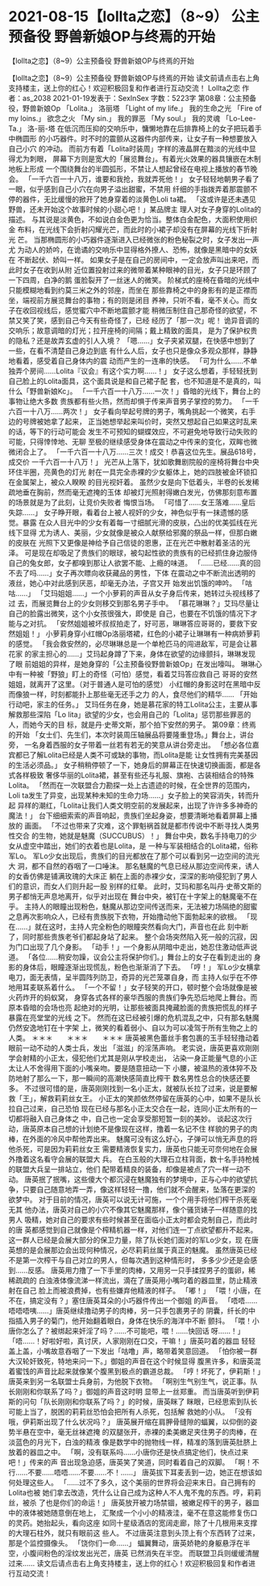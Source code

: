 # 2021-08-15【lollta之恋】（8~9） 公主预备役 野兽新娘OP与终焉的开始



【lollta之恋】（8~9）公主预备役 野兽新娘OP与终焉的开始



【lollta之恋】（8~9）公主预备役 野兽新娘OP与终焉的开始
读文前请点击右上角支持楼主，送上你的红心！欢迎积极回复和作者进行互动交流！
Lollta之恋
作者：as_2038 2021-01-19发表于：SexInSex 字数：5223字
第08章：公主预备役，野兽新娘Op
「Lolita.」
洛丽塔
「Light of my life.」
我的生命之光
「Fire of my loins.」
欲念之火
「My sin.」
我的罪恶
「My soul.」
我的灵魂
「Lo-Lee-Ta.」
洛-丽-塔
在低沉而压抑的交响乐中，慵懒地靠在后排靠椅上的女子把玩着手中椭圆形 的小巧器件。时不时的震颤从这器件内部传来，让女子有一种想要放入自己小穴 的冲动。
而前方有着「Lolita时装周」字样的液晶屏在黯淡的光线中显得尤为刺眼， 屏幕下方则是宽大的「展览舞台」。有着光火效果的器具镶嵌在木制地板上形成 一个围绕舞台的半圆弧形，不禁让人想起曾经在电视上播放的春节晚会。
「一千六百一十八万，谁要和我抢，我就弄死他！」
女子轻轻地朝男子看了一眼，似乎感到自己小穴在向男子溢出甜蜜，不禁用 纤细的手指拨弄着那震颤不停的器件，无比缓慢的掀开了她身穿着的淡黄色Loli ta裙。
「这或许是还未遇见野兽，还未开始这个故事时候的小甜心吧！」某品牌主 理人对女子身穿的Lolita的描述。
与其说是淡黄色，不如说白金色更为恰当。整体白金配色，大面积使用织金 布料，在光线下会折射闪耀光芒，而此时的小裙子却没有在屏幕的光线下折射光 芒。
当那椭圆形的小巧器件逐渐进入已经微张的粉色秘裂之时，女子发出一声尤 为动人的娇吟，在诡谲的交响乐中显得格外撩人、恐怖，就像是黑暗中的女妖在 不断起伏、娇叫一样。
如果女子是在自己的房间中，一定会放声叫出来吧，而此时女子在收到从附 近位置投射过来的微带着某种眼神的目光，女子只是环顾了一下四周，白净的鹅 蛋脸裂开了一丝迷人的微笑。
阶梯式的座椅在昏暗的光线中只能模糊地看到约莫三米之外的邻座，而坐在 那些靠椅之中的身影有的是正襟而坐，端视前方展览舞台的事物；有的则是闭目 养神，只听不看，毫不关心。而女子在收回视线后，感觉蜜穴中不断地震颤才能 稍微压制住自己那奇怪的欲望，不禁又笑了笑，感到自己今天有些奇怪了，已经 经历了「那一次」呢！
诡异音调的交响乐；故意调暗的灯光；拉开座椅的间隔；戴上精致的面具， 是为了保护权贵的隐私？还是故弄玄虚的引人入境？
「嗯……」女子夹紧双腿，在快感中想到了一些，在看不清楚自己身边到底 有什么人后，女子也只是像众多观众那样，静静地看着，感受着自己身体内的震 动而产生的一连串的快感。
「可为什么……不单独弄个房间……Lolita『议会』有这个实力啊……！」 女子这么想着，手轻轻抚到自己脸上的Lolita面具，这个面具说是和自己裙子配 套，也不知道是不是真的，叫什么「野兽新娘Kc」。
「一千六百一十八万……一次！」昏暗的光线下，舞台上的事物让绝大多数 贵族都有些火热，然而却惧于传来声音男子掌控的势力。
「一千六百一十八万……两次！」
女子看向举起号牌的男子，嘴角挑起一个微笑，右手边的号牌被她拿了起来， 正当她想举起来叫价时，突然又想起自己如果这时乱来的话，等下的行动可能会 发生不可预知的蝴蝶效应，不可避免地导致行动失败的可能，只得悻悻地、无聊 至极的继续感受身体在震动之中传来的变化，双眸也微微闭合上了。
「一千六百一十八万……三次！成交！恭喜这位先生。展品618号，成交价 一千六百一十八万！」
光芒从上落下，犹如歌舞剧院般的座椅将舞台中央环住半圈，亮黄色的灯光 射在一具完全赤裸的少女躯体上，她的四肢被金环锁扣在金属架上，被众人睽睽 的目光视奸着。
虽然少女是向下低着头，半卷的长发稀疏地垂在胸前，然而毫无遮掩的玉体 却被灯光照射得嫩白发光，仿佛那刻意布置的场景就是为了此刻，让竞价失败者 悔恨当场。
「可惜了……女王落难……皇后失踪……」
女子睁开眼，看着台上被人视奸的少女，神色似乎有一抹遗憾的感觉。暴露 在众人目光中的少女有着每一寸细腻光滑的皮肤，凸出的优美弧线在光线下显得 尤为诱人、美丽，少女就像是被众人献祭给邪魔的祭品一样，但那白嫩的皮肤在 光照下又更像是神给予自己信徒的恩惠，正在光芒中散射着圣洁的光泽。
可是现在却吸足了贵族们的眼球，被勾起性欲的贵族有的已经抓住身边服侍 自己的兔女郎，女子都嗅到那让人欲罢不能、上瘾的味道。
「……已经……真的回不去了吗……」女子再次瞟向收获藏品的男性，下体 在震动之中不断流出透明的液丝，她心中对此感到厌恶，却毫无办法，子宫又开 始发出饥饿的呻吟。
「咕咕……」
「艾玛姐姐……」一个小萝莉的声音从女子身后传来，她转过头视线移了过 去，而展览舞台上的少女则移交到那名男子手中。
「慕花琳琳？」艾玛尽量让自己的脸露出微笑，这个小女孩很强大，即使是 自己，也要在不饥饿的情况下才能与之对抗。
「安然姐姐被坏叔叔拍走了，好可恶，琳琳答应哥哥的，要救下安然姐姐！」 小萝莉身穿小红帽Op洛丽塔裙，红色的小裙子让琳琳有一种病娇萝莉的感觉。
「我会救安然的，必尽琳琳总是一个单枪匹马的闯进敌军，可是会让慕花家 的家主担心的……」艾玛起身蹲了下来，身体在欲望的边缘颤抖，琳琳发现了眼 前姐姐的异样，是她身穿的「公主预备役野兽新娘Op」在发出嚎叫。
琳琳心中有一种被「野狼」盯上的奇怪（可怕）感觉，看着艾玛答应救自己 哥哥的安然姐姐，就离开了这里。（对于普通人是可怕的感觉）
小红帽的身影这时在黑暗中反而像狼一样，时刻都能扑上那些毫无还手之力 的人，食尽他们的精华……
「开始行动吧，家主的任务。」
艾玛任务在身，她是慕花家的特工Lolita公主，主要从事解救那些深陷「Lo lita」欲望的少女，也会用自己的「Lolita」惩罚那些罪恶的人，而她今天的目 标，就是丹·史蒂文斯，那个拍下安然的男子。
第09章：终焉的开始
「女士们、先生们，本次时装周压轴展品将要隆重登场。」舞台上，讲台旁， 一名身着西服的女子带着一丝若有若无的笑意从讲台旁走出。
「想必各位嘉宾都已了解Lolita已经是人类不可或缺的事物，而Lolita是能 让女性拥有完美基因的生活必须品。」
女子稍稍停顿了一下，她身后的屏幕正在快速切换画面，都是各式各样极致 奢侈华丽的Lolita裙，甚至有些还与礼服、旗袍、古装相结合的特殊Lolita。
「然而在一次联盟合力勘探一处上古遗迹的时候，在全世界的范围内，Loli ta发生了异变，出现某种未知的生命力场……」女子脸上的笑容消失，转而升起 异样的潮红，「Lolita让我们人类文明空前的发展起来，出现了许许多多神奇的 魔法！」
台下细细索索的声音响起，贵族们坐起身姿，想要清晰地看着屏幕上播放的 画面。
「不过也带来了灾难，这个罪魁祸首就是都市传说中不断寻找人类男性交合 的生物，她就是魅魔（SUCCUBUS）！」
舞台中央，数名手持电刀的少女从虚空中踏出，她们的衣着也是Lolita，是 一种与军装相结合的Lolita裙，俗称军Lo。
军Lo少女出现后，贵族们的目光都放在了那个可以看到另一边空间的流光大 洞，都不自然的吞咽了一口唾沫。
那名魅魔的气息已经从那边空间传来，诱人的女香仿佛是铺满玫瑰的大床正 躺在上面的赤裸少女，深深的影响侵犯到了男人们的意识，而女人们则升起一股 别样的红晕。
此时，艾玛和那名叫丹·史蒂文斯的男子都悄无声息地离开，似乎对出现在 舞台中央，被钉在十字架上的魅魔毫不在乎。
主持人的眼瞳出现粉色，魅魔从那边空间传送而来，无法被力场隔绝的甜蜜 之息再次影响众人，已经有贵族脱下衣物，开始撸动他下面勃起来的欲根。
「现在……」就在这时，主持人完全粉色的眼瞳突然看向大门，声音也在此 刻中断了，同时那些贵族老爷们都起身站了起来。
整个会场突然陷入死一般的沉寂，因为门口出现了几个身影。
「动手！」一个身影从阴暗中走出，她忍住激动低声说道。
「各位……稍安勿躁，议会公主将保护你们。」舞台上的女子在看到走出的 身影的身体后，眼瞳逐渐出现慌乱，粉色也渐渐消了下去。
「哼！」
军Lo少女横拿电刀，面无表情，呈半圆阵列防卫，奇异的光芒笼罩自身，而 主持人似乎在不停地用耳麦联系着什么。
「一个不留！」女子轻笑的开口，顿时整个会场就像是被火药炸开的蚂蚁窝， 身穿各式各样的豪华西服的贵族们争先恐后地爬上舞台。而原本昏暗的会场也亮 起绝对的光明，让那些被面具掩藏脸面的贵族把慌乱的样子暴露在亮堂堂的光线 之下。
然而在这已经被引爆的危机混乱之中，只有那名魅魔仍然安逸地钉在十字架 上，微笑的看着弱小、自以为可以凌驾于所有生物之上的人类。
＊＊＊　　＊＊＊　　＊＊＊
唐英被黑色蕾丝手套包裹的玉手轻轻撸动着眼前一动不动的人类士兵，发出 「滋滋」的淫荡声响。
老实说，唐英更喜欢刚刚学会射精的小正太，侵犯他们尤其是刚从学校走出， 沾染一身正能量气息的小正太让人不舍得用下面的小嘴亲吻。要是随意扭动一下 小腰，被温热的液体猝不及防地射了那么一下，那一瞬间的高潮快感简直比榨干 数名男性总合的快感还要多。
不过很可惜的是，唐英刚刚找到一名小正太，就被队长拉了过来，说是要解 救「王」，解救莉莉丝女王。
小正太的笑颜依然停留在唐英的心中，如果不是队长拉自己过来，自己恐怕 现在已经与那名小正太交合在一起，连同小正太所有的一切都将融入自己身体之 中，自己也一定会享受那短暂一刻的美妙。
谈起这次行动，唐英原本自己想的计划绝不是像现在这样，撸着一名记不住 样貌的男子的肉棒，在外面的冷风中帮他弄出来。
魅魔可没有这么好心，子弹可以悄无声息的将他杀死，可是因为莉莉丝女王 需要精液恢复实力，唐英也只能无可奈何地在会展外撸着这名看守会展的联盟大 兵。
在白玉般的大理石立柱背面，数十名手持枪械的联盟大兵呈一排站立，他们 配带着精良的装备，却像是被点了穴一样一动不动。
唐英抿了抿嘴，这些傻大个都沉浸在魅魔独有的梦境中，正与心中的欲望抗 争，只要自己随意地弄一弄，像这样轻轻一撸，他们就不会醒来，坠落在更深的 欲梦中。
对于目前的情况，唐英可以说无计可施，一个个用手将他们榨干杀死毫无其 他办法，唐英对自己的小穴不像其它魅魔那样，像个骚货婊子一样随意的找男人 吸精，她对自己的要求有些时候甚至在面临小正太时都会克制自己，而此时的唐 英都感觉到自己就像是个榨精机器一样，对他们连一丁点欲望都升不起来。
这一群人已经是会展大部分的保卫力量，除了队长她们面对的军Lo少女，现 在唐英想的是会展那边会出现何种情况，必尽莉莉丝属于真正的魅魔。
虽然唐英已经不是第一次榨干与自己对立的男人，但每次遇到这种情形时， 多多少少还是会感到……反感。
唐英用力撸了一下手里的肉棒，又用另一只手揉捏男子的蛋卵，稀稀疏疏的 白浊液体像流涕一样流出，滴在了唐英用小嘴叼着的器皿里，防止精液射在自己 脸上而被浪费掉，也有些嫌弃他精液的样子。
「嘟！」
「喂！小唐，在不在，搞定没有？」塞住唐英耳朵的小巧器件传出一个御姐 的声音。
「唔唔……唔唔唔咦……」唐英继续撸动男子的肉棒，另一只手包裹男子的 阴囊，纤长的中指插入男子的菊门，他开始翻着眼白，身体在快乐的海洋中不断 颤抖。
「喂！小唐你怎么了？被绑起来奸淫了吗？……不可能吧，喂！……快回话 呀……！」
「唔……！好啦好啦，真讨厌，人家刚刚在口交，干嘛！」唐英叼着的器皿 轻轻盖上盖，小嘴故意吞咽了一下发出「咕噜」声，略带着笑意回道。
「怕你被一群大汉轮奸致死，特地来问一下。」御姐的声音在这个时候显得 腹黑许多，和唐英混着蜜饯的声音比起来就像某个腹黑到极点的霸道总裁。
「哼！坏死了，伊莉斯！」唐英来到另一名联盟士兵身前，为他脱下衣物。
「啊别生气别生气，说正事。队长刚刚和你联系了吗？」御姐的声音这时明 显带上一丝郑重。
而当唐英听到伊莉斯的问句「队长刚刚和你联系了吗？」的时候，唐英眯了 眯眼，已经思索到队长可能上当了，脱困的莉莉丝恐怕会把所有人杀死，包括解 救她的小队。
「没有哦，伊莉斯出现了什么状况吗？」
唐英展开缩在肩胛骨缝隙的蝠翼，以仰倒的姿势半悬在空中，毫无丝袜遮掩 的双腿张开，赤裸的柔美嫩足夹住男子的肉棒，在淡蓝色的月光下，白浊的精液 像是数学中的抛物线一样，精准的落到唐英肚脐上放着的器皿之中。
「啊，没有联系吗……小唐你还是快点搞定他们，快点过来吧！」传来的声 音出现急迫感，唐英笑了笑道，同时看着自己的双脚。
「啊！不行……不要……唔唔……不要……不！……」
唐英拔下耳麦丢到一边，她正在想该如何处理这些人。
「……过不了多久，这个美丽的世界将会迎来末日。自己拥有的Lolita也被 她们拿去改造，凭什么让自己成为这种人不人鬼不鬼的东西。哼，莉莉丝，被杀 了也是你们的命运！」
唐英放开被力场禁锢，被嫩足榨干的男子，器皿中的液体被她随意倒在地上， 汇聚成一个小小的精液洼，毫不在意这能修复伤口的灵药。她抬起头，看向这座 如同十星级酒店的宽阔走廊，除了十几根用来支撑的大理石柱外，就只有眼前这 些人。
不过唐英注意到头顶上有个东西转了过来，那是个监控摄像头。
「饶你们一命……」
蝠翼舞动，唐英娇艳的身躯悬浮在半空，小腹间粉色的淫纹发出光芒，唐英 已然消失在半空。
而联盟卫兵则缓缓清醒过来……
读文后请点击右上角支持楼主，送上你的红心！欢迎积极回复和作者进行互动交流！



